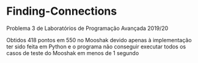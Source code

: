 # Finding-Connections
Problema 3 de Laboratórios de Programação Avançada 2019/20

Obtidos 418 pontos em 550 no Mooshak devido apenas à implementação ter sido feita em Python e o programa não conseguir executar todos os casos de teste do Mooshak em menos de 1 segundo
